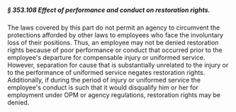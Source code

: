 ##### § 353.108 Effect of performance and conduct on restoration rights. #####

The laws covered by this part do not permit an agency to circumvent the protections afforded by other laws to employees who face the involuntary loss of their positions. Thus, an employee may not be denied restoration rights because of poor performance or conduct that occurred prior to the employee's departure for compensable injury or uniformed service. However, separation for cause that is substantially unrelated to the injury or to the performance of uniformed service negates restoration rights. Additionally, if during the period of injury or uniformed service the employee's conduct is such that it would disqualify him or her for employment under OPM or agency regulations, restoration rights may be denied.